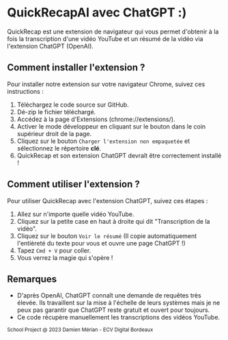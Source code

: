 # QuickRecapAI avec ChatGPT :)

QuickRecap est une extension de navigateur qui vous permet d'obtenir à la fois la transcription d'une vidéo YouTube et un résumé de la vidéo via l'extension ChatGPT (OpenAI).

## Comment installer l'extension ?

Pour installer notre extension sur votre navigateur Chrome, suivez ces instructions :

1. Téléchargez le code source sur GitHub.
2. Dé-zip le fichier téléchargé.
3. Accédez à la page d'Extensions (chrome://extensions/).
4. Activer le mode développeur en cliquant sur le bouton dans le coin supérieur droit de la page.
5. Cliquez sur le bouton `Charger l'extension non empaquetée` et sélectionnez le répertoire **clé**.
6. QuickRecap et son extension ChatGPT devraît être correctement installé !

## Comment utiliser l'extension ?

Pour utiliser QuickRecap avec l'extension ChatGPT, suivez ces étapes :

1. Allez sur n'importe quelle vidéo YouTube.
2. Cliquez sur la petite case en haut à droite qui dit "Transcription de la vidéo".
3. Cliquez sur le bouton `Voir le résumé` (Il copie automatiquement l'entièreté du texte pour vous et ouvre une page ChatGPT !)
4. Tapez `Cmd + V` pour coller.
5. Vous verrez la magie qui s'opère !

## Remarques

- D'après OpenAI, ChatGPT connaît une demande de requêtes très élevée. Ils travaillent sur la mise à l'échelle de leurs systèmes mais je ne peux pas garantir que ChatGPT reste gratuit et ouvert pour toujours.
- Ce code récupère manuellement les transcriptions des vidéos YouTube.





<sub>School Project @ 2023 Damien Mérian - ECV Digital Bordeaux</sub>
